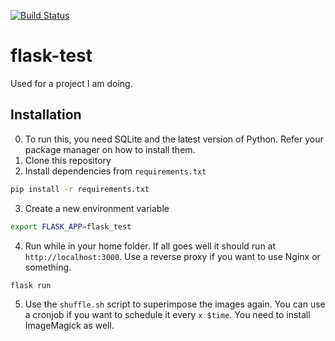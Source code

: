 [![Build Status](https://travis-ci.com/o2cr/flask-test.svg?token=HNaqxqDaGbs4tkJkBe5Y&branch=master)](https://travis-ci.com/o2cr/flask-test)
# flask-test  
  
Used for a project I am doing. 

## Installation
0. To run this, you need SQLite and the latest version of Python. Refer your package manager on how to install them.
1. Clone this repository
2. Install dependencies from `requirements.txt`
```bash
pip install -r requirements.txt
```
3. Create a new environment variable
```bash
export FLASK_APP=flask_test
```
4. Run while in your home folder. If all goes well it should run at `http://localhost:3000`. Use a reverse proxy if you want to use Nginx or something.
```bash
flask run
```
5. Use the `shuffle.sh` script to superimpose the images again. You can use a cronjob if you want to schedule it every `x $time`. You need to install ImageMagick as well.
